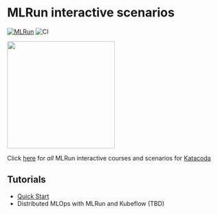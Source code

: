 # MLRun interactive scenarios

[![MLRun](http://shields.katacoda.com/katacoda/mlrun/count.svg)](https://www.katacoda.com/mlrun "MLRun interactive courses")
![CI](https://github.com/mlrun/katacoda-scenarios/workflows/CI/badge.svg)

<img src="./../assets/logo.png" width="250x">

Click [here](https://www.katacoda.com/mlrun) for _all_ MLRun interactive courses and scenarios for [Katacoda](https://www.katacoda.com)

## Tutorials

- [Quick Start](./quick-start/intro.md)
- Distributed MLOps with MLRun and Kubeflow (TBD)
